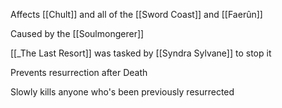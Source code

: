 Affects [[Chult]] and all of the [[Sword Coast]] and [[Faerûn]]

Caused by the [[Soulmongerer]]

[[_The Last Resort]] was tasked by [[Syndra Sylvane]] to stop it

Prevents resurrection after Death

Slowly kills anyone who's been previously resurrected